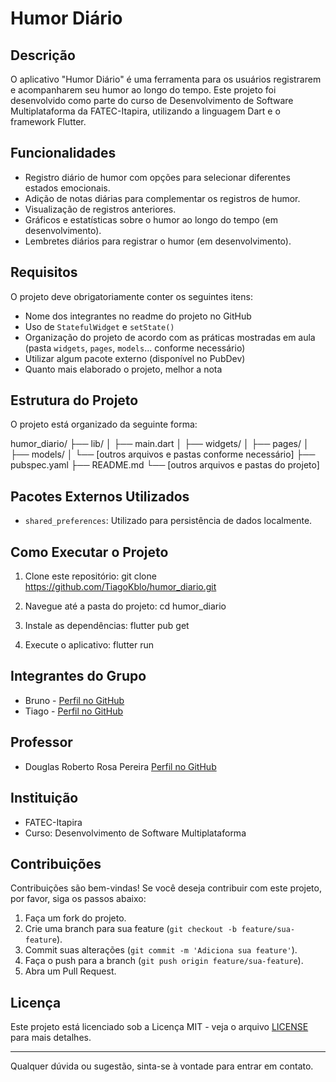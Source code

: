 # Humor Diário

## Descrição

O aplicativo "Humor Diário" é uma ferramenta para os usuários registrarem e acompanharem seu humor ao longo do tempo.
Este projeto foi desenvolvido como parte do curso de Desenvolvimento de Software Multiplataforma da FATEC-Itapira, utilizando a linguagem Dart e o framework Flutter.

## Funcionalidades

- Registro diário de humor com opções para selecionar diferentes estados emocionais.
- Adição de notas diárias para complementar os registros de humor.
- Visualização de registros anteriores.
- Gráficos e estatísticas sobre o humor ao longo do tempo (em desenvolvimento).
- Lembretes diários para registrar o humor (em desenvolvimento).

## Requisitos

O projeto deve obrigatoriamente conter os seguintes itens:

- Nome dos integrantes no readme do projeto no GitHub
- Uso de `StatefulWidget` e `setState()`
- Organização do projeto de acordo com as práticas mostradas em aula (pasta `widgets`, `pages`, `models`... conforme necessário)
- Utilizar algum pacote externo (disponível no PubDev)
- Quanto mais elaborado o projeto, melhor a nota

## Estrutura do Projeto

O projeto está organizado da seguinte forma:

humor_diario/
├── lib/
│ ├── main.dart
│ ├── widgets/
│ ├── pages/
│ ├── models/
│ └── [outros arquivos e pastas conforme necessário]
├── pubspec.yaml
├── README.md
└── [outros arquivos e pastas do projeto]

## Pacotes Externos Utilizados

- `shared_preferences`: Utilizado para persistência de dados localmente.

## Como Executar o Projeto

1. Clone este repositório:
git clone https://github.com/TiagoKblo/humor_diario.git

2. Navegue até a pasta do projeto:
cd humor_diario

3. Instale as dependências:
flutter pub get

4. Execute o aplicativo:
flutter run

## Integrantes do Grupo

- Bruno - [Perfil no GitHub](https://github.com/BrunoOliveira1989)
- Tiago - [Perfil no GitHub](https://github.com/TiagoKblo)

## Professor

- Douglas Roberto Rosa Pereira [Perfil no GitHub](https://github.com/douglasroberto90)

## Instituição

- FATEC-Itapira
- Curso: Desenvolvimento de Software Multiplataforma

## Contribuições

Contribuições são bem-vindas! Se você deseja contribuir com este projeto, por favor, siga os passos abaixo:

1. Faça um fork do projeto.
2. Crie uma branch para sua feature (`git checkout -b feature/sua-feature`).
3. Commit suas alterações (`git commit -m 'Adiciona sua feature'`).
4. Faça o push para a branch (`git push origin feature/sua-feature`).
5. Abra um Pull Request.

## Licença

Este projeto está licenciado sob a Licença MIT - veja o arquivo [LICENSE](LICENSE) para mais detalhes.

---

Qualquer dúvida ou sugestão, sinta-se à vontade para entrar em contato.
